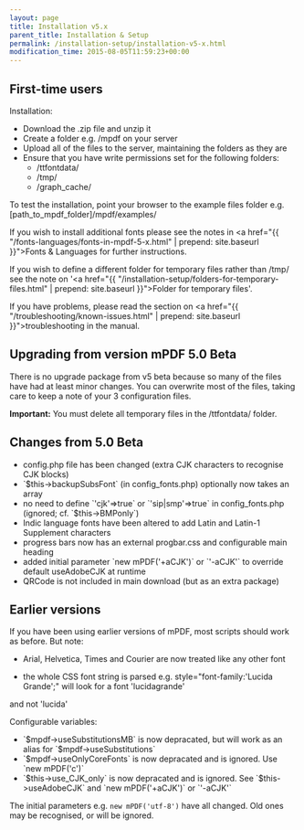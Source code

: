 ```yaml
---
layout: page
title: Installation v5.x
parent_title: Installation & Setup
permalink: /installation-setup/installation-v5-x.html
modification_time: 2015-08-05T11:59:23+00:00
---
```


## First-time users

Installation:

<ul>
<li>Download the .zip file and unzip it</li>
<li>Create a folder e.g. <span class="filename">/mpdf</span> on your server </li>
<li>Upload all of the files to the server, maintaining the folders as they are </li>
<li>Ensure that you have write permissions set for the following folders:
<ul>
<li><span class="filename">/ttfontdata/</span>

</li>
<li><span class="filename">/tmp/</span>

</li>
<li><span class="filename">/graph_cache/</span></li>
</ul>
</li>
</ul>

To test the installation, point your browser to the example files folder e.g. <span class="filename">[path_to_mpdf_folder]/mpdf/examples/</span>

If you wish to install additional fonts please see the notes in <a href="{{ "/fonts-languages/fonts-in-mpdf-5-x.html" | prepend: site.baseurl }}">Fonts &amp; Languages</a> for further instructions.

If you wish to define a different folder for temporary files rather than <span class="filename">/tmp/</span> see the note on '<a href="{{ "/installation-setup/folders-for-temporary-files.html" | prepend: site.baseurl }}">Folder for temporary files</a>'.

If you have problems, please read the section on <a href="{{ "/troubleshooting/known-issues.html" | prepend: site.baseurl }}">troubleshooting</a> in the manual.

## Upgrading from version mPDF 5.0 Beta

There is no upgrade package from v5 beta because so many of the files have had at least minor changes. You can overwrite most of the files, taking care to keep a note of your 3 configuration files.

**Important:** You must delete all temporary files in the <span class="filename">/ttfontdata/</span> folder.

## Changes from 5.0 Beta

<ul>
<li>config.php file has been changed (extra CJK characters to recognise CJK blocks)</li>
<li>`$this->backupSubsFont` (in <span class="filename">config_fonts.php</span>) optionally now takes an array</li>
<li>no need to define `'cjk'=&gt;true` or `'sip|smp'=&gt;true` in <span class="filename">config_fonts.php</span> (ignored; cf. `$this->BMPonly`)</li>
<li>Indic language fonts have been altered to add Latin and Latin-1 Supplement characters</li>
<li>progress bars now has an external progbar.css and configurable main heading</li>
<li>added initial parameter `new mPDF('+aCJK')` or `'-aCJK'` to override default useAdobeCJK at runtime</li>
<li>QRCode is not included in main download (but as an extra package)</li>
</ul>

## Earlier versions

If you have been using earlier versions of mPDF, most scripts should work as before. But note:

- Arial, Helvetica, Times and Courier are now treated like any other font

- the whole CSS font string is parsed e.g. style="font-family:'Lucida Grande';" will look for a font 'lucidagrande'

and not 'lucida'

Configurable variables:

<ul>
<li>`$mpdf-&gt;useSubstitutionsMB` is now depracated, but will work as an alias for `$mpdf-&gt;useSubstitutions`</li>
<li>`$mpdf-&gt;useOnlyCoreFonts` is now depracated and is ignored. Use `new mPDF('c')`</li>
<li>`$this->use_CJK_only` is now depracated and is ignored. See `$this->useAdobeCJK` and `new mPDF('+aCJK')` or `'-aCJK'`</li>
</ul>

The initial parameters e.g. `new mPDF('utf-8')` have all changed. Old ones may be recognised, or will be ignored.

